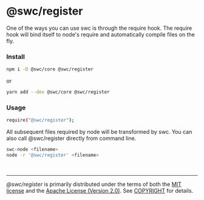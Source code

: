 @swc/register
========
One of the ways you can use swc is through the require hook. The require hook
will bind itself to node's require and automatically compile files on the fly.

### Install
```bash
npm i -D @swc/core @swc/register
```

or

```bash
yarn add --dev @swc/core @swc/register
```

### Usage
```bash
require("@swc/register");
```

All subsequent files required by node will be transformed by swc. You can also
call @swc/register directly from command line.

```bash
swc-node <filename>
node -r '@swc/register' <filename>
```

&nbsp;

--------
*@swc/register* is primarily distributed under the terms of both the [MIT
license] and the [Apache License (Version 2.0)]. See [COPYRIGHT] for details.

[MIT license]: LICENSE-MIT
[Apache License (Version 2.0)]: LICENSE-APACHE
[COPYRIGHT]: COPYRIGHT
